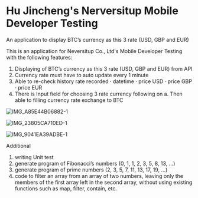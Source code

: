 # Hu Jincheng's Nerversitup Mobile Developer Testing
An application to display BTC’s currency as this 3 rate (USD, GBP and EUR)


This is an application for Neversitup Co., Ltd's Mobile Developer Testing with the following features:

1. Displaying of BTC’s currency as this 3 rate (USD, GBP and EUR) from API
2. Currency rate must have to auto update every 1 minute 
3. Able to re-check  history rate recorded 
  · datetime
  · price USD
  · price GBP
  · price EUR
4. There is Input field for choosing 3 rate currency following on a. Then able to filling currency rate exchange to BTC
 
![IMG_A85E44B06882-1](https://user-images.githubusercontent.com/52391655/197408373-cfefa662-2726-4ca8-b11f-523839bc2eee.jpeg)

![IMG_23805CA710ED-1](https://user-images.githubusercontent.com/52391655/197408675-db311b82-5961-4770-b3ba-e1c5cfd3a074.jpeg)

![IMG_9041EA39ADBE-1](https://user-images.githubusercontent.com/52391655/197408527-c6140041-6d2e-4da0-9401-0f7581cb5a85.jpeg)

Additional
1. writing Unit test
2. generate program of Fibonacci’s numbers (0, 1, 1, 2, 3, 5, 8, 13, …)
3. generate program of prime numbers (2, 3, 5, 7, 11, 13, 17, 19, …)
4. code to filter an array from an array of two numbers, leaving only the members of the first array left in the second array, without using existing functions such as map, filter, contain, etc.
